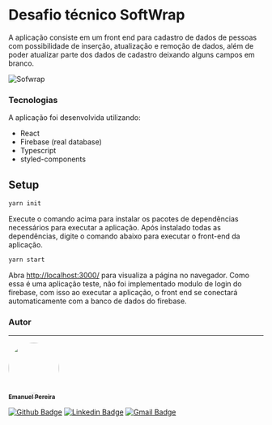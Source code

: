 # Desafio técnico SoftWrap

A aplicação consiste em um front end para cadastro de dados de pessoas com possibilidade de inserção, atualização e remoção de dados, além de poder atualizar parte dos dados de cadastro deixando alguns campos em branco.

![Sofwrap](https://user-images.githubusercontent.com/74794011/116307795-2648fc00-a77d-11eb-8adf-31fb7d442df2.png)

### Tecnologias
A aplicação foi desenvolvida utilizando:
* React
* Firebase (real database)
* Typescript
* styled-components

## Setup

```sh
yarn init
```

Execute o comando acima para instalar os pacotes de dependências necessários para executar a aplicação. Após instalado todas as dependências, digite o comando abaixo para executar o front-end da aplicação.

```sh
yarn start
```

Abra [http://localhost:3000/](http://localhost:30000) para visualiza a página no navegador. Como essa é uma aplicação teste, não foi implementado modulo de login do firebase, com isso ao executar a aplicação, o front end se conectará automaticamente com a banco de dados do firebase.


### Autor
---

<a href="https://github.com/EmanuelcPereira">
 <img style="border-radius: 50%;" src="https://avatars.githubusercontent.com/u/74794011?v=4" width="100px;" alt=""/>
 <br />
 <sub><b>Emanuel Pereira</b></sub></a> <a href="https://github.com/EmanuelcPereira" title="Github"></a>

[![Github Badge](https://img.shields.io/badge/-Emanuel-lightgrey?style=flat-square&logo=Github&logoColor=white&link=https://github.com/EmanuelcPereira)](https://github.com/EmanuelcPereira)
[![Linkedin Badge](https://img.shields.io/badge/-Emanuel-blue?style=flat-square&logo=Linkedin&logoColor=white&link=https://www.linkedin.com/in/emanuel-c-pereira/)](https://www.linkedin.com/in/emanuel-c-pereira/)
[![Gmail Badge](https://img.shields.io/badge/-emanuelcdpr@gmail.com-c14438?style=flat-square&logo=Gmail&logoColor=white&link=mailto:emanuelcdpr@gmail.com)](mailto:emanuelcdpr@gmail.com)
